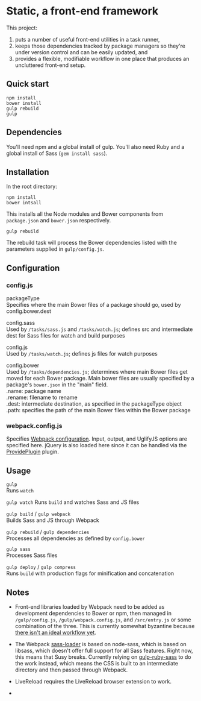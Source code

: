 # Static, a front-end framework

This project:

1. puts a number of useful front-end utilities in a task runner,
1. keeps those dependencies tracked by package managers so they're under version control and can be easily updated, and
1. provides a flexible, modifiable workflow in one place that produces an uncluttered front-end setup.


## Quick start

`npm install`  
`bower install`  
`gulp rebuild`  
`gulp`  


## Dependencies

You'll need npm and a global install of gulp. You'll also need Ruby and a global install of Sass (`gem install sass`).


## Installation

In the root directory:

`npm install`  
`bower intsall`

This installs all the Node modules and Bower components from `package.json` and `bower.json` respectively.

`gulp rebuild`

The rebuild task will process the Bower dependencies listed with the parameters supplied in `gulp/config.js`.


## Configuration

### config.js

packageType  
Specifies where the main Bower files of a package should go, used by config.bower.dest

config.sass  
Used by `/tasks/sass.js` and `/tasks/watch.js`; defines src and intermediate dest for Sass files for watch and build purposes

config.js  
Used by `/tasks/watch.js`; defines js files for watch purposes

config.bower  
Used by `/tasks/dependencies.js`; determines where main Bower files get moved for each Bower package. Main bower files are usually specified by a package's `bower.json` in the "main" field.  
.name: package name  
.rename: filename to rename  
.dest: intermediate destination, as specified in the packageType object  
.path: specifies the path of the main Bower files within the Bower package


### webpack.config.js

Specifies [Webpack configuration](http://webpack.github.io/docs/configuration.html). Input, output, and UglifyJS options are specified here. jQuery is also loaded here since it can be handled via the [ProvidePlugin](http://webpack.github.io/docs/list-of-plugins.html#provideplugin) plugin.

## Usage

`gulp`  
Runs `watch`

`gulp watch`
Runs `build` and watches Sass and JS files

`gulp build` / `gulp webpack`  
Builds Sass and JS through Webpack

`gulp rebuild` / `gulp dependencies`  
Processes all dependencies as defined by `config.bower`

`gulp sass`  
Processes Sass files

`gulp deploy` / `gulp compress`  
Runs `build` with production flags for minification and concatenation


## Notes

- Front-end libraries loaded by Webpack need to be added as development dependencies to Bower or npm, then managed in `/gulp/config.js`, `/gulp/webpack.config.js`, and `/src/entry.js` or some combination of the three. This is currently somewhat byzantine because [there isn't an ideal workflow yet](http://blog.npmjs.org/post/101775448305/npm-and-front-end-packaging).

- The Webpack [sass-loader](https://www.npmjs.org/package/sass-loader) is based on node-sass, which is based on libsass, which doesn't offer full support for all Sass features. Right now, this means that Susy breaks. Currently relying on [gulp-ruby-sass](https://www.npmjs.org/package/gulp-ruby-sass) to do the work instead, which means the CSS is built to an intermediate directory and then passed through Webpack.

- LiveReload requires the LiveReload browser extension to work.

- 